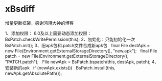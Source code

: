 # xBsdiff
增量更新框架，感谢鸿翔大神的博客


1、添加权限： <uses-permission android:name="android.permission.WRITE_EXTERNAL_STORAGE" />
  6.0及以上需要动态添加权限：BsPatch.checkWritePermission(this);
2、初始化：只能初始化一次   
  BsPatch.init();
3、旧apk包和.patch文件合成新apk包   
   final File destApk = new File(Environment.getExternalStorageDirectory(), "new.apk");  
   final File patch = new File(Environment.getExternalStorageDirectory(), "PATCH.patch");   
   File newApk = BsPatch.bspatch(this, destApk, patch);
4、安装新的apk   
   if (newApk.exists())   
   BsPatch.install(this, newApk.getAbsolutePath());
